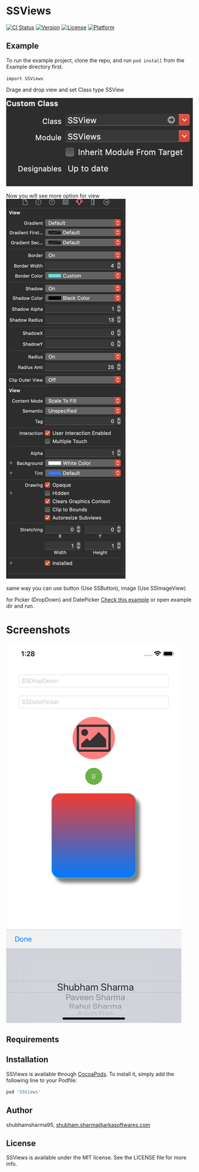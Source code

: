# SSViews

[![CI Status](https://img.shields.io/travis/shubhamsharma95/SSViews.svg?style=flat)](https://travis-ci.org/shubhamsharma95/SSViews)
[![Version](https://img.shields.io/cocoapods/v/SSViews.svg?style=flat)](https://cocoapods.org/pods/SSViews)
[![License](https://img.shields.io/cocoapods/l/SSViews.svg?style=flat)](https://cocoapods.org/pods/SSViews)
[![Platform](https://img.shields.io/cocoapods/p/SSViews.svg?style=flat)](https://cocoapods.org/pods/SSViews)

## Example

To run the example project, clone the repo, and run `pod install` from the Example directory first.

`import SSViews`


Drage and drop view and set Class type SSView

![Set class](https://raw.githubusercontent.com/developer-shubham101/SSViews/master/screenshots/example-1.png?raw=true "Examples")

Now you will see more option for view
![Change options](https://raw.githubusercontent.com/developer-shubham101/SSViews/master/screenshots/example-2.png?raw=true "Examples")


same way you can use button (Use SSButton), image (Use SSImageView)


for Picker (DropDown) and DatePicker [Check this example](https://github.com/developer-shubham101/SSViews/blob/master/Example/SSViews/ViewController.swift) or open example dir and run. 


# Screenshots

![Login](https://raw.githubusercontent.com/developer-shubham101/SSViews/master/screenshots/1.png?raw=true "Examples")

## Requirements

## Installation

SSViews is available through [CocoaPods](https://cocoapods.org). To install
it, simply add the following line to your Podfile:

```ruby
pod 'SSViews'
```

## Author

shubhamsharma95, shubham.sharma@arkasoftwares.com

## License

SSViews is available under the MIT license. See the LICENSE file for more info.
